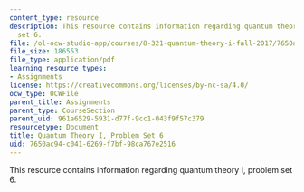 ```yaml
---
content_type: resource
description: This resource contains information regarding quantum theory I, problem
  set 6.
file: /ol-ocw-studio-app/courses/8-321-quantum-theory-i-fall-2017/7650ac94c0416269f7bf98ca767e2516_MIT8_321F17_Pset6.pdf
file_size: 186553
file_type: application/pdf
learning_resource_types:
- Assignments
license: https://creativecommons.org/licenses/by-nc-sa/4.0/
ocw_type: OCWFile
parent_title: Assignments
parent_type: CourseSection
parent_uid: 961a6529-5931-d77f-9cc1-043f9f57c379
resourcetype: Document
title: Quantum Theory I, Problem Set 6
uid: 7650ac94-c041-6269-f7bf-98ca767e2516
---
```

This resource contains information regarding quantum theory I, problem set 6.